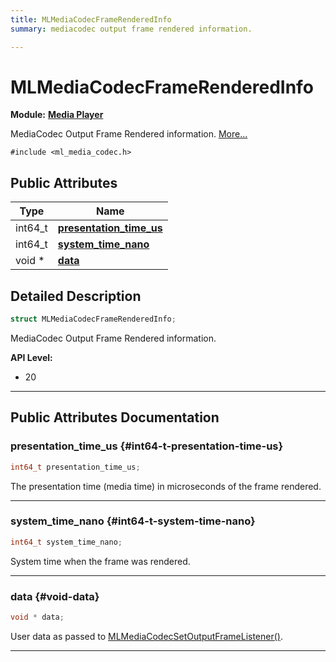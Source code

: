 ```yaml
---
title: MLMediaCodecFrameRenderedInfo
summary: mediacodec output frame rendered information. 

---
```


# MLMediaCodecFrameRenderedInfo

**Module:** **[Media Player](/versioned_docs/version-31-Aug-2023/api-ref/api/Modules/group___media_player/group___media_player.md)**



MediaCodec Output Frame Rendered information.  [More...](#detailed-description)


`#include <ml_media_codec.h>`

## Public Attributes

| Type           | Name           |
| -------------- | -------------- |
| int64_t | **[presentation_time_us](/versioned_docs/version-31-Aug-2023/api-ref/api/Modules/group___media_player/struct_m_l_media_codec_frame_rendered_info.md#int64-t-presentation-time-us)**  |
| int64_t | **[system_time_nano](/versioned_docs/version-31-Aug-2023/api-ref/api/Modules/group___media_player/struct_m_l_media_codec_frame_rendered_info.md#int64-t-system-time-nano)**  |
| void * | **[data](/versioned_docs/version-31-Aug-2023/api-ref/api/Modules/group___media_player/struct_m_l_media_codec_frame_rendered_info.md#void-data)**  |

## Detailed Description

```cpp
struct MLMediaCodecFrameRenderedInfo;
```

MediaCodec Output Frame Rendered information. 




**API Level:**
  * 20




-----------
## Public Attributes Documentation

### presentation_time_us {#int64-t-presentation-time-us}

```cpp
int64_t presentation_time_us;
```


The presentation time (media time) in microseconds of the frame rendered. 





-----------

### system_time_nano {#int64-t-system-time-nano}

```cpp
int64_t system_time_nano;
```


System time when the frame was rendered. 





-----------

### data {#void-data}

```cpp
void * data;
```


User data as passed to [MLMediaCodecSetOutputFrameListener()](/versioned_docs/version-31-Aug-2023/api-ref/api/Modules/group___media_player/group___media_player.md#mlresult-mlmediacodecsetoutputframelistener). 





-----------



